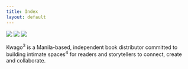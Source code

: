 ```yaml
---
title: Index
layout: default
---
```


<div class="board-section">
  <div class="bulletin-board">
    <img class="board-bg" src= "../assets/background.jpg"/>
    <img class="kwago-logo" src= "../assets/kwago-logo.svg" />
    <img class="tape" src= "../assets/tape.png" />
  </div>

  <p>
    Kwago<sup>3</sup> is a Manila-based, independent book distributor committed to building intimate spaces<sup>4</sup> for readers and storytellers to connect, create and collaborate.
  </p>
</div>
